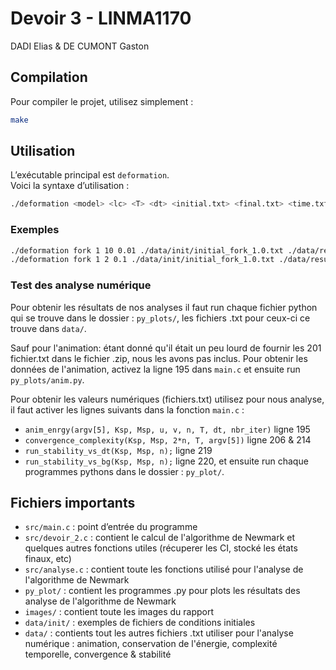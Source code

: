 # Devoir 3 - LINMA1170 
DADI Elias & DE CUMONT Gaston

## Compilation

Pour compiler le projet, utilisez simplement :

```bash
make
```

## Utilisation

L’exécutable principal est `deformation`.  
Voici la syntaxe d’utilisation :

```bash
./deformation <model> <lc> <T> <dt> <initial.txt> <final.txt> <time.txt> <I>
```
### Exemples

```bash
./deformation fork 1 10 0.01 ./data/init/initial_fork_1.0.txt ./data/results/final.txt ./data/results/time.txt 5
./deformation fork 1 2 0.1 ./data/init/initial_fork_1.0.txt ./data/results/final.txt ./data/results/time.txt 2
```

### Test des analyse numérique

Pour obtenir les résultats de nos analyses il faut run chaque fichier python qui se trouve dans le dossier : `py_plots/`, les fichiers .txt pour ceux-ci ce trouve dans `data/`.

Sauf pour l'animation: étant donné qu'il était un peu lourd de fournir les 201 fichier.txt dans le fichier .zip, nous les avons pas inclus. Pour obtenir les données de l'animation, activez la ligne 195 dans `main.c` et ensuite run `py_plots/anim.py`.

Pour obtenir les valeurs numériques (fichiers.txt) utilisez pour nous analyse, il faut activer les lignes suivants dans la fonction `main.c` :
- `anim_enrgy(argv[5], Ksp, Msp, u, v, n, T, dt, nbr_iter)`  ligne 195
- `convergence_complexity(Ksp, Msp, 2*n, T, argv[5])`  ligne 206 & 214
- `run_stability_vs_dt(Ksp, Msp, n);` ligne 219
- `run_stability_vs_bg(Ksp, Msp, n);` ligne 220,
et ensuite run chaque programmes pythons dans le dossier : `py_plot/`.

## Fichiers importants

- `src/main.c` : point d’entrée du programme
- `src/devoir_2.c` : contient le calcul de l'algorithme de Newmark et quelques autres fonctions utiles (récuperer les CI, stocké les états finaux, etc)
- `src/analyse.c` : contient toute les fonctions utilisé pour l'analyse de l'algorithme de Newmark
- `py_plot/` : contient les programmes .py pour plots les résultats des analyse de l'algorithme de Newmark
- `images/` : contient toute les images du rapport
- `data/init/` : exemples de fichiers de conditions initiales
- `data/` : contients tout les autres fichiers .txt utiliser pour l'analyse numérique : animation, conservation de l'énergie, complexité temporelle, convergence & stabilité
